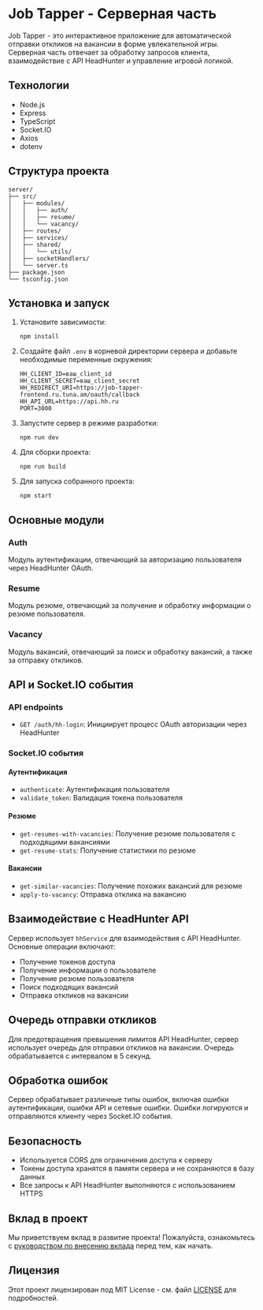 # Job Tapper - Серверная часть

Job Tapper - это интерактивное приложение для автоматической отправки откликов на вакансии в форме увлекательной игры. Серверная часть отвечает за обработку запросов клиента, взаимодействие с API HeadHunter и управление игровой логикой.

## Технологии

- Node.js
- Express
- TypeScript
- Socket.IO
- Axios
- dotenv

## Структура проекта

```
server/
├── src/
│   ├── modules/
│   │   ├── auth/
│   │   ├── resume/
│   │   └── vacancy/
│   ├── routes/
│   ├── services/
│   ├── shared/
│   │   └── utils/
│   ├── socketHandlers/
│   └── server.ts
├── package.json
└── tsconfig.json
```

## Установка и запуск

1. Установите зависимости:
   ```
   npm install
   ```

2. Создайте файл `.env` в корневой директории сервера и добавьте необходимые переменные окружения:
   ```
   HH_CLIENT_ID=ваш_client_id
   HH_CLIENT_SECRET=ваш_client_secret
   HH_REDIRECT_URI=https://job-tapper-frontend.ru.tuna.am/oauth/callback
   HH_API_URL=https://api.hh.ru
   PORT=3000
   ```

3. Запустите сервер в режиме разработки:
   ```
   npm run dev
   ```

4. Для сборки проекта:
   ```
   npm run build
   ```

5. Для запуска собранного проекта:
   ```
   npm start
   ```

## Основные модули

### Auth
Модуль аутентификации, отвечающий за авторизацию пользователя через HeadHunter OAuth.

### Resume
Модуль резюме, отвечающий за получение и обработку информации о резюме пользователя.

### Vacancy
Модуль вакансий, отвечающий за поиск и обработку вакансий, а также за отправку откликов.

## API и Socket.IO события

### API endpoints

- `GET /auth/hh-login`: Инициирует процесс OAuth авторизации через HeadHunter

### Socket.IO события

#### Аутентификация
- `authenticate`: Аутентификация пользователя
- `validate_token`: Валидация токена пользователя

#### Резюме
- `get-resumes-with-vacancies`: Получение резюме пользователя с подходящими вакансиями
- `get-resume-stats`: Получение статистики по резюме

#### Вакансии
- `get-similar-vacancies`: Получение похожих вакансий для резюме
- `apply-to-vacancy`: Отправка отклика на вакансию

## Взаимодействие с HeadHunter API

Сервер использует `hhService` для взаимодействия с API HeadHunter. Основные операции включают:

- Получение токенов доступа
- Получение информации о пользователе
- Получение резюме пользователя
- Поиск подходящих вакансий
- Отправка откликов на вакансии

## Очередь отправки откликов

Для предотвращения превышения лимитов API HeadHunter, сервер использует очередь для отправки откликов на вакансии. Очередь обрабатывается с интервалом в 5 секунд.

## Обработка ошибок

Сервер обрабатывает различные типы ошибок, включая ошибки аутентификации, ошибки API и сетевые ошибки. Ошибки логируются и отправляются клиенту через Socket.IO события.

## Безопасность

- Используется CORS для ограничения доступа к серверу
- Токены доступа хранятся в памяти сервера и не сохраняются в базу данных
- Все запросы к API HeadHunter выполняются с использованием HTTPS

## Вклад в проект

Мы приветствуем вклад в развитие проекта! Пожалуйста, ознакомьтесь с [руководством по внесению вклада](CONTRIBUTING.md) перед тем, как начать.

## Лицензия

Этот проект лицензирован под MIT License - см. файл [LICENSE](LICENSE) для подробностей.